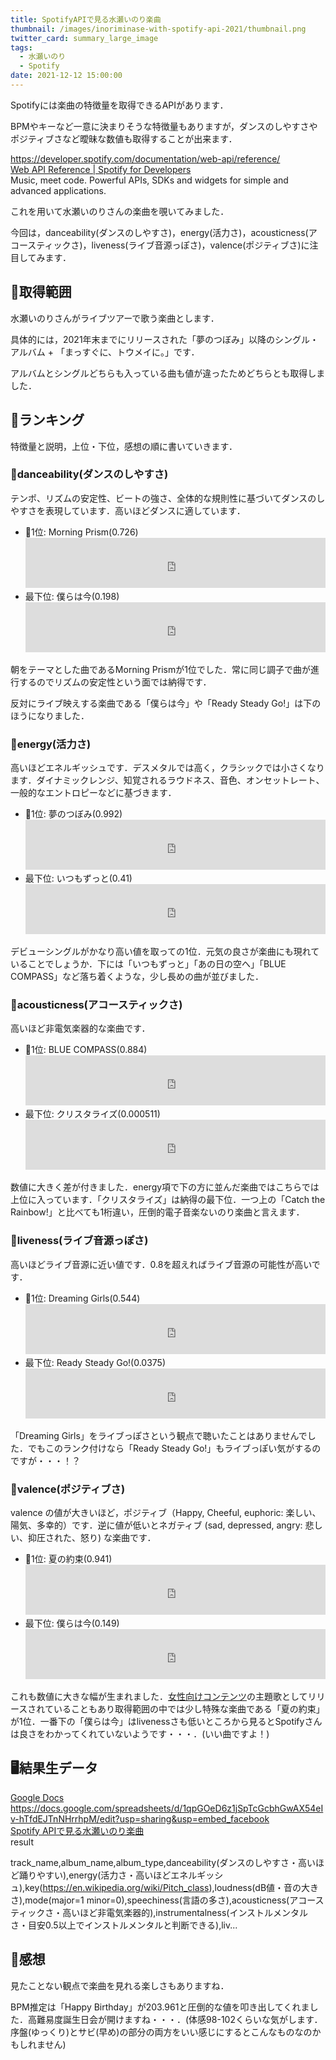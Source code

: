 ```yaml
---
title: SpotifyAPIで見る水瀬いのり楽曲
thumbnail: /images/inoriminase-with-spotify-api-2021/thumbnail.png
twitter_card: summary_large_image
tags:
  - 水瀬いのり
  - Spotify
date: 2021-12-12 15:00:00
---
```


Spotifyには楽曲の特徴量を取得できるAPIがあります．

BPMやキーなど一意に決まりそうな特徴量もありますが，ダンスのしやすさやポジティブさなど曖昧な数値も取得することが出来ます．

<div class="bcard-wrapper"><span class="bcard-header"><div class="bcard-site"><a href="https://developer.spotify.com/documentation/web-api/reference/" rel="nofollow" target="_blank"></a></div><div class="bcard-url"><a href="https://developer.spotify.com/documentation/web-api/reference/" rel="nofollow" target="_blank">https://developer.spotify.com/documentation/web-api/reference/</a></div></span><span class="bcard-main"><div class="bcard-title"><a href="https://developer.spotify.com/documentation/web-api/reference/" rel="nofollow" target="_blank">Web API Reference | Spotify for Developers</a></div><div class="bcard-description">Music, meet code. Powerful APIs, SDKs and widgets for simple and advanced applications.
</div></span></div>

これを用いて水瀬いのりさんの楽曲を覗いてみました．

今回は，danceability(ダンスのしやすさ)，energy(活力さ)，acousticness(アコースティックさ)，liveness(ライブ音源っぽさ)，valence(ポジティブさ)に注目してみます．



<!-- more -->



## 🎵取得範囲

水瀬いのりさんがライブツアーで歌う楽曲とします．

具体的には，2021年末までにリリースされた「夢のつぼみ」以降のシングル・アルバム + 「まっすぐに、トウメイに。」です．

アルバムとシングルどちらも入っている曲も値が違ったためどちらとも取得しました．

## 👑ランキング

特徴量と説明，上位・下位，感想の順に書いていきます．

### 💃danceability(ダンスのしやすさ)

テンポ、リズムの安定性、ビートの強さ、全体的な規則性に基づいてダンスのしやすさを表現しています．高いほどダンスに適しています．

- 🥇1位: Morning Prism(0.726)
	<iframe src="https://open.spotify.com/embed/track/1Xn4m8cYJVos2xZortMGUW?utm_source=generator" width="100%" height="80" frameBorder="0" allowfullscreen="" allow="autoplay; clipboard-write; encrypted-media; fullscreen; picture-in-picture"></iframe>
- 最下位: 僕らは今(0.198)
	<iframe src="https://open.spotify.com/embed/track/6RSETdPr48E4ICkTfmMG6W?utm_source=generator" width="100%" height="80" frameBorder="0" allowfullscreen="" allow="autoplay; clipboard-write; encrypted-media; fullscreen; picture-in-picture"></iframe>

朝をテーマとした曲であるMorning Prismが1位でした．常に同じ調子で曲が進行するのでリズムの安定性という面では納得です．

反対にライブ映えする楽曲である「僕らは今」や「Ready Steady Go!」は下のほうになりました．

### 💪energy(活力さ)

高いほどエネルギッシュです．デスメタルでは高く，クラシックでは小さくなります．ダイナミックレンジ、知覚されるラウドネス、音色、オンセットレート、一般的なエントロピーなどに基づきます．

- 🥇1位: 夢のつぼみ(0.992)
	<iframe src="https://open.spotify.com/embed/track/3kOSLbJuIGEJPukQrsWW6a?utm_source=generator" width="100%" height="80" frameBorder="0" allowfullscreen="" allow="autoplay; clipboard-write; encrypted-media; fullscreen; picture-in-picture"></iframe>
- 最下位: いつもずっと(0.41)
	<iframe src="https://open.spotify.com/embed/track/3sgGBPeJljUchFDW3GX4TQ?utm_source=generator" width="100%" height="80" frameBorder="0" allowfullscreen="" allow="autoplay; clipboard-write; encrypted-media; fullscreen; picture-in-picture"></iframe>

デビューシングルがかなり高い値を取っての1位．元気の良さが楽曲にも現れていることでしょうか．下には「いつもずっと」「あの日の空へ」「BLUE COMPASS」など落ち着くような，少し長めの曲が並びました．

### 🎸acousticness(アコースティックさ)

高いほど非電気楽器的な楽曲です．

- 🥇1位: BLUE COMPASS(0.884)
	<iframe src="https://open.spotify.com/embed/track/5llfQWIaGFlL9OM4C7inAe?utm_source=generator" width="100%" height="80" frameBorder="0" allowfullscreen="" allow="autoplay; clipboard-write; encrypted-media; fullscreen; picture-in-picture"></iframe>
- 最下位: クリスタライズ(0.000511)
	<iframe src="https://open.spotify.com/embed/track/1Upx0jgN8fU8DDerhHYyQe?utm_source=generator" width="100%" height="80" frameBorder="0" allowfullscreen="" allow="autoplay; clipboard-write; encrypted-media; fullscreen; picture-in-picture"></iframe>

数値に大きく差が付きました．energy項で下の方に並んだ楽曲ではこちらでは上位に入っています．「クリスタライズ」は納得の最下位．一つ上の「Catch the Rainbow!」と比べても1桁違い，圧倒的電子音楽ないのり楽曲と言えます．

### 🎤liveness(ライブ音源っぽさ)

高いほどライブ音源に近い値です．0.8を超えればライブ音源の可能性が高いです．

- 🥇1位: Dreaming Girls(0.544)
	<iframe src="https://open.spotify.com/embed/track/4xrUMkfaW1jsfmHo5oao5w?utm_source=generator" width="100%" height="80" frameBorder="0" allowfullscreen="" allow="autoplay; clipboard-write; encrypted-media; fullscreen; picture-in-picture"></iframe>
- 最下位: Ready Steady Go!(0.0375)
	<iframe src="https://open.spotify.com/embed/track/4WHBEowThZOHkuBxElmgvs?utm_source=generator" width="100%" height="80" frameBorder="0" allowfullscreen="" allow="autoplay; clipboard-write; encrypted-media; fullscreen; picture-in-picture"></iframe>

「Dreaming Girls」をライブっぽさという観点で聴いたことはありませんでした．でもこのランク付けなら「Ready Steady Go!」もライブっぽい気がするのですが・・・！？

### 🥰valence(ポジティブさ)

valence の値が大きいほど，ポジティブ（Happy, Cheeful, euphoric: 楽しい、陽気、多幸的）です．逆に値が低いとネガティブ (sad, depressed, angry: 悲しい、抑圧された、怒り) な楽曲です．

- 🥇1位: 夏の約束(0.941)
	<iframe src="https://open.spotify.com/embed/track/2WhsifNwNIyUx9LFuxqLUC?utm_source=generator" width="100%" height="80" frameBorder="0" allowfullscreen="" allow="autoplay; clipboard-write; encrypted-media; fullscreen; picture-in-picture"></iframe>
- 最下位: 僕らは今(0.149)
	<iframe src="https://open.spotify.com/embed/track/6RSETdPr48E4ICkTfmMG6W?utm_source=generator" width="100%" height="80" frameBorder="0" allowfullscreen="" allow="autoplay; clipboard-write; encrypted-media; fullscreen; picture-in-picture"></iframe>

これも数値に大きな幅が生まれました．[女性向けコンテンツ](http://rejetweb.jp/hsd3/)の主題歌としてリリースされていることもあり取得範囲の中では少し特殊な楽曲である「夏の約束」が1位．一番下の「僕らは今」はlivenessさも低いところから見るとSpotifyさんは良さをわかってくれていないようです・・・．(いい曲ですよ！)

## 🖥結果生データ
<div class="bcard-wrapper"><span class="bcard-header"><div class="bcard-site"><a href="https://docs.google.com/spreadsheets/d/1qpGOeD6z1jSpTcGcbhGwAX54eIv-hTfdEJTnNHrrhpM/edit?usp=sharing&usp=embed_facebook" rel="nofollow" target="_blank">Google Docs</a></div><div class="bcard-url"><a href="https://docs.google.com/spreadsheets/d/1qpGOeD6z1jSpTcGcbhGwAX54eIv-hTfdEJTnNHrrhpM/edit?usp=sharing&usp=embed_facebook" rel="nofollow" target="_blank">https://docs.google.com/spreadsheets/d/1qpGOeD6z1jSpTcGcbhGwAX54eIv-hTfdEJTnNHrrhpM/edit?usp=sharing&usp=embed_facebook</a></div></span><span class="bcard-main"><div class="bcard-title"><a href="https://docs.google.com/spreadsheets/d/1qpGOeD6z1jSpTcGcbhGwAX54eIv-hTfdEJTnNHrrhpM/edit?usp=sharing&usp=embed_facebook" rel="nofollow" target="_blank">Spotify APIで見る水瀬いのり楽曲</a></div><div class="bcard-description">result

track_name,album_name,album_type,danceability(ダンスのしやすさ・高いほど踊りやすい),energy(活力さ・高いほどエネルギッシュ),key(https://en.wikipedia.org/wiki/Pitch_class),loudness(dB値・音の大きさ),mode(major=1 minor=0),speechiness(言語の多さ),acousticness(アコースティックさ・高いほど非電気楽器的),instrumentalness(インストルメンタルさ・目安0.5以上でインストルメンタルと判断できる),liv...</div></span></div>

## 💭感想

見たことない観点で楽曲を見れる楽しさもありますね．

BPM推定は「Happy Birthday」が203.961と圧倒的な値を叩き出してくれました．高難易度誕生日会が開けますね・・・．(体感98-102くらいな気がします．序盤(ゆっくり)とサビ(早め)の部分の両方をいい感じにするとこんなものなのかもしれません)
